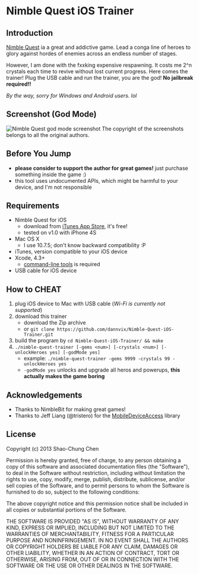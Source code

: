 Nimble Quest iOS Trainer
========================

Introduction
------------
[Nimble Quest](https://itunes.apple.com/us/app/nimble-quest/id583638819) ia a great and addictive game. Lead a conga line of heroes to glory against hordes of enemies across an endless number of stages.

However, I am done with the fxxking expensive respawning. It costs me 2^n crystals each time to revive without lost current progress. Here comes the trainer! Plug the USB cable and run the trainer, you are the god! **No jailbreak required!!**

*By the way, sorry for Windows and Android users. lol*


Screenshot (God Mode)
---------------------
![Nimble Quest god mode screenshot](https://raw.github.com/dannvix/Nimble-Quest-iOS-Trainer/master/god-mode-screenshot.png)
The copyright of the screenshots belongs to all the original authors.


Before You Jump
---------------
* **please consider to support the author for great games!** just purchase something inside the game :)
* this tool uses undocumented APIs, which might be harmful to your device, and I'm not responsible


Requirements
------------
* Nimble Quest for iOS
    - download from [iTunes App Store](https://itunes.apple.com/us/app/nimble-quest/id583638819), it's free!
    - tested on v1.0 with iPhone 4S
* Mac OS X
    - I use 10.7.5; don't know backward compatibility :P
* iTunes, version compatible to your iOS device
* Xcode, 4.3+
    - [command-line tools](http://stackoverflow.com/questions/9329243) is required
* USB cable for iOS device


How to CHEAT
------------
1. plug iOS device to Mac with USB cable (*Wi-Fi is currently not supported*)
2. download this trainer
    - download the Zip archive
    - or `git clone https://github.com/dannvix/Nimble-Quest-iOS-Trainer.git`
3. build the program by `cd Nimble-Quest-iOS-Trainer/ && make`
4. `./nimble-quest-trainer [-gems <num>] [-crystals <num>] [-unlockHeroes yes] [-godMode yes]`
    - example: `./nimble-quest-trainer -gems 9999 -crystals 99 -unlockHeroes yes`
    - `-godMode yes` unlocks and upgrade all heros and powerups, **this actually makes the game boring**


Acknowledgements
----------------
* Thanks to NimbleBit for making great games!
* Thanks to Jeff Liang (@tristero) for the [MobileDeviceAccess](https://bitbucket.org/tristero/mobiledeviceaccess) library


License
-------
Copyright (c) 2013 Shao-Chung Chen

Permission is hereby granted, free of charge, to any person obtaining a copy of this software and associated documentation files (the "Software"), to deal in the Software without restriction, including without limitation the rights to use, copy, modify, merge, publish, distribute, sublicense, and/or sell copies of the Software, and to permit persons to whom the Software is furnished to do so, subject to the following conditions:

The above copyright notice and this permission notice shall be included in all copies or substantial portions of the Software.

THE SOFTWARE IS PROVIDED "AS IS", WITHOUT WARRANTY OF ANY KIND, EXPRESS OR IMPLIED, INCLUDING BUT NOT LIMITED TO THE WARRANTIES OF MERCHANTABILITY, FITNESS FOR A PARTICULAR PURPOSE AND NONINFRINGEMENT. IN NO EVENT SHALL THE AUTHORS OR COPYRIGHT HOLDERS BE LIABLE FOR ANY CLAIM, DAMAGES OR OTHER LIABILITY, WHETHER IN AN ACTION OF CONTRACT, TORT OR OTHERWISE, ARISING FROM, OUT OF OR IN CONNECTION WITH THE SOFTWARE OR THE USE OR OTHER DEALINGS IN THE SOFTWARE.
